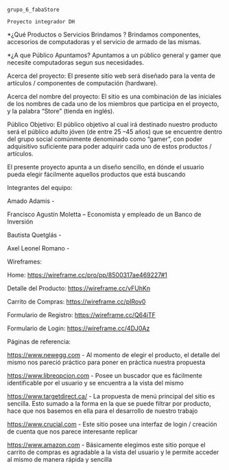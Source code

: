                                                                      grupo_6_fabaStore
                                                                   Proyecto integrador DH

*¿Qué Productos o Servicios Brindamos ?
Brindamos componentes, accesorios de computadoras y el servicio de armado de las mismas.

*¿A que Público Apuntamos?
Apuntamos a un público general y gamer que necesite computadoras segun sus necesidades.

Acerca del proyecto: El presente sitio web será diseñado para la venta de artículos / componentes de computación (hardware). 

Acerca del nombre del proyecto: El sitio es una combinación de las iniciales de los nombres de cada uno de los miembros que participa en el proyecto, y la palabra “Store” (tienda en inglés). 

Público Objetivo: El público objetivo al cual irá destinado nuestro producto será el público adulto jóven (de entre 25 –45 años) que se encuentre dentro del grupo social comúnmente denominado como “gamer”, con poder adquisitivo suficiente para poder adquirir cada uno de estos productos / artículos. 

El presente proyecto apunta a un diseño sencillo, en dónde el usuario pueda elegir fácilmente aquellos productos que está buscando 

 

Integrantes del equipo: 

Amado Adamis -  

Francisco Agustín Moletta – Economista y empleado de un Banco de Inversión 

Bautista Quetglás -  

Axel Leonel Romano -  

 

Wireframes:  

Home: https://wireframe.cc/pro/pp/8500317ae469227#1

Detalle del Producto: https://wireframe.cc/vFUhKn 

Carrito de Compras: https://wireframe.cc/pIRov0 

Formulario de Registro: https://wireframe.cc/Q64iTF 

Formulario de Login: https://wireframe.cc/4DJ0Az 

 

Páginas de referencia: 

https://www.newegg.com - Al momento de elegir el producto, el detalle del mismo nos pareció práctico para poner en práctica nuestra propuesta 

https://www.libreopcion.com - Posee un buscador que es fácilmente identificable por el usuario y se encuentra a la vista del mismo 

https://www.targetdirect.ca/ - La propuesta de menú principal del sitio es sencilla. Esto sumado a la forma en la que se puede filtrar por producto, hace que nos basemos en ella para el desarrollo de nuestro trabajo 

https://www.crucial.com - Este sitio posee una interfaz de login / creación de cuenta que nos parece interesante replicar 

https://www.amazon.com - Básicamente elegimos este sitio porque el carrito de compras es agradable a la vista del usuario y le permite acceder al mismo de manera rápida y sencilla 
